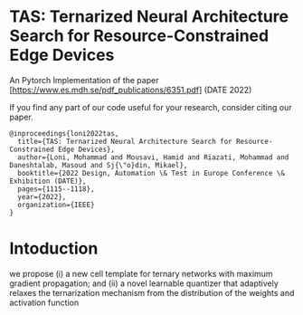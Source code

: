 # TAS: Ternarized Neural Architecture Search for Resource-Constrained Edge Devices
An Pytorch Implementation of the paper [https://www.es.mdh.se/pdf_publications/6351.pdf] (DATE 2022)

If you find any part of our code useful for your research, consider citing our paper.

```
@inproceedings{loni2022tas,
  title={TAS: Ternarized Neural Architecture Search for Resource-Constrained Edge Devices},
  author={Loni, Mohammad and Mousavi, Hamid and Riazati, Mohammad and Daneshtalab, Masoud and Sj{\"o}din, Mikael},
  booktitle={2022 Design, Automation \& Test in Europe Conference \& Exhibition (DATE)},
  pages={1115--1118},
  year={2022},
  organization={IEEE}
} 
```
# Intoduction 
we propose (i) a new cell template for ternary networks with maximum gradient
propagation; and (ii) a novel learnable quantizer that adaptively
relaxes the ternarization mechanism from the distribution of the
weights and activation function

